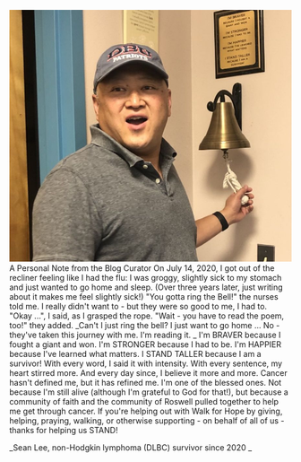 ![image](.attachments/a851df1a489c28cd806f2135dd78a85c9c6204f0.jpeg)
A Personal Note from the Blog Curator
On July 14, 2020, I got out of the recliner feeling like I had the flu: I was groggy, slightly sick to my stomach and just wanted to go home and sleep. (Over three years later, just writing about it makes me feel slightly sick!) 
"You gotta ring the Bell!" the nurses told me. 
I really didn't want to - but they were so good to me, I had to. 
"Okay ...", I said, as I grasped the rope. 
"Wait - you have to read the poem, too!" they added. 
_Can't I just ring the bell? I just want to go home ... No - they've taken this journey with me. I'm reading it. _
I'm BRAVER because I fought a giant and won. 
I'm STRONGER because I had to be.
I'm HAPPIER because I've learned what matters.
I STAND TALLER because I am a survivor!
With every word, I said it with intensity. With every sentence, my heart stirred more. And every day since, I believe it more and more. 
Cancer hasn't defined me, but it has refined me. I'm one of the blessed ones. Not because I'm still alive (although I'm grateful to God for that!), but because a community of faith and the community of Roswell pulled together to help me get through cancer. 
If you're helping out with Walk for Hope by giving, helping, praying, walking, or otherwise supporting - on behalf of all of us - thanks for helping us STAND!

_Sean Lee, non-Hodgkin lymphoma (DLBC) survivor since 2020 _